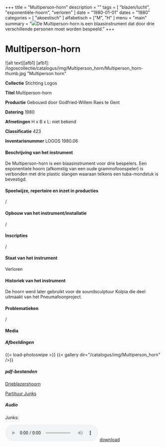 ﻿+++
title = "Multiperson-horn"
description = ""
tags = [
  "blazen/lucht",
"exponentiële-hoorn",
"verloren"
]
date = "1980-01-01"
dates = "1980"
categories = [
  "akoestisch"
]
alfabetisch = ["M", "H"
]
menu = "main"
summary = "<a href='/logoscollectie/catalogus/1980/multiperson_horn'><img src='/logoscollectie/catalogus/img/Multiperson_horn/Multiperson_horn-thumb.jpg'></a>De Multiperson-horn is een blaasinstrument dat door drie verschillende personen moet worden bespeeld."
+++

# Multiperson-horn

![alt text][afb1]
[afb1]: /logoscollectie/catalogus/img/Multiperson_horn/Multiperson_horn-thumb.jpg "Multiperson horn"

**Collectie**
Stichting Logos

**Titel**
Multiperson-horn

**Productie**
Gebouwd door Godfried-Willem Raes te Gent

**Datering**
1980

**Afmetingen**
H x B x L: niet bekend

**Classificatie**
423

**Inventarisnummer**
LOGOS 1980.06

#### Beschrijving van het instrument
De Multiperson-horn is een blaasinstrument voor drie bespelers. Een exponentiele hoorn (afkomstig van een oude grammofoonspeler) is verbonden met drie plastic slangen waaraan telkens een tuba-mondstuk is bevestigd.

#### Speelwijze, repertoire en inzet in producties
/

#### Opbouw van het instrument/installatie
/

#### Inscripties
/

#### Staat van het instrument
Verloren

#### Historiek van het instrument
De hoorn werd later gebruikt voor de soundsculptuur Kolpia die deel uitmaakt van het Pneumafoonproject.

#### Problematieken
/

#### Media
##### Afbeeldingen
{{< load-photoswipe >}}
{{< gallery dir="/catalogus/img/Multiperson_horn" />}}

##### pdf-bestanden
[Drieblazershoorn](/logoscollectie/catalogus/pdf/Multiperson_horn/Drieblazershoorn.pdf)

[Partituur Junks](/logoscollectie/catalogus/pdf/Multiperson_horn/Partituur%20junks.pdf)

##### Audio
Junks:

<audio controls>
<source src="/logoscollectie/catalogus/audio/Multiperson_horn/Junks_IV_CR3.2.wav" type="audio/wav">
<source src="/logoscollectie/catalogus/audio/Multiperson_horn/Junks_IV_CR3.2.wav" type="audio/x-wav">
</audio>
<a href="/logoscollectie/catalogus/audio/Multiperson_horn/Junks_IV_CR3.2.wav"><i class="fa fa-download" aria-hidden="true"></i>
download</a>
